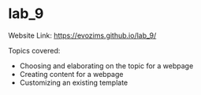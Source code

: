 # lab_9

Website Link: https://evozims.github.io/lab_9/

Topics covered:
- Choosing and elaborating on the topic for a webpage
- Creating content for a webpage
- Customizing an existing template
